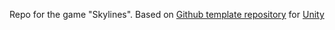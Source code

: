 Repo for the game "Skylines".
Based on [Github template repository](https://help.github.com/en/articles/creating-a-template-repository) for [Unity](https://unity.com/)
